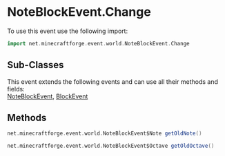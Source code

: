 # NoteBlockEvent.Change

To use this event use the following import:
```groovy
import net.minecraftforge.event.world.NoteBlockEvent.Change
```

## Sub-Classes
This event extends the following events and can use all their methods and fields: <br>
[NoteBlockEvent](note_block_event.md), [BlockEvent](block_event.md)

## Methods
```groovy
net.minecraftforge.event.world.NoteBlockEvent$Note getOldNote()
```

```groovy
net.minecraftforge.event.world.NoteBlockEvent$Octave getOldOctave()
```

